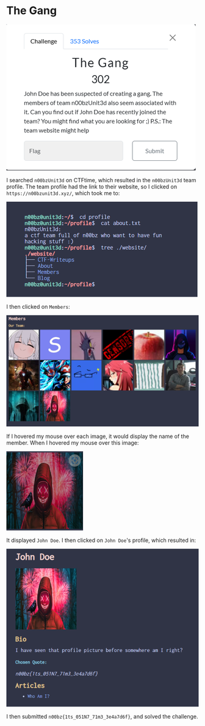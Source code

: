 # The Gang

![](../images/the-gang-part-1.png)

I searched `n00bzUnit3d` on CTFtime, which resulted in the `n00bzUnit3d` team profile. The team profile had the link to their website, so I clicked on `https://n00bzunit3d.xyz/`, which took me to:

![](../images/the-gang-part-2.png)
 
I then clicked on `Members`:

![](../images/the-gang-part-3.png)
 
If I hovered my mouse over each image, it would display the name of the member. When I hovered my mouse over this image:

![](../images/the-gang-part-4.png)

It displayed `John Doe`. I then clicked on `John Doe`'s profile, which resulted in:

![](../images/the-gang-part-5.png)
 
I then submitted `n00bz{1ts_051N7_71m3_3e4a7d6f}`, and solved the challenge.


